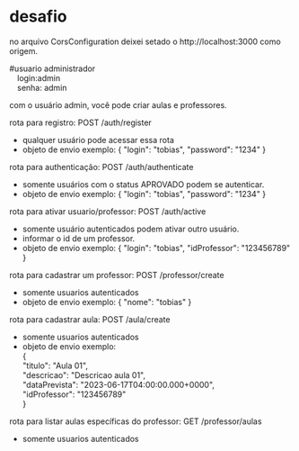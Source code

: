 # desafio

no arquivo CorsConfiguration deixei setado o http://localhost:3000 como origem.

#usuario administrador <br />
&ensp;&ensp;login:admin <br />
&ensp;&ensp;senha: admin

com o usuário admin, você pode criar aulas e professores.

rota para registro: POST /auth/register
 - qualquer usuário pode acessar essa rota
 - objeto de envio exemplo: { "login": "tobias", "password": "1234" }

rota para authenticação: POST /auth/authenticate
 - somente usuários com o status APROVADO podem se autenticar.
 - objeto de envio exemplo: { "login": "tobias", "password": "1234" }

rota para ativar usuario/professor: POST /auth/active
 - somente usuário autenticados podem ativar outro usuário.
 - informar o id de um professor.
 - objeto de envio exemplo: { "login": "tobias", "idProfessor": "123456789" }

rota para cadastrar um professor: POST /professor/create
  - somente usuarios autenticados
  - objeto de envio exemplo: { "nome": "tobias" }

rota para cadastrar aula: POST /aula/create
  - somente usuarios autenticados
  - objeto de envio exemplo: <br />
  {<br />
	  "titulo": "Aula 01",<br />
	  "descricao": "Descricao aula 01",<br />
	  "dataPrevista": "2023-06-17T04:00:00.000+0000",<br />
	  "idProfessor": "123456789"<br />
  }<br />
  
rota para listar aulas específicas do professor: GET /professor/aulas
  - somente usuarios autenticados
